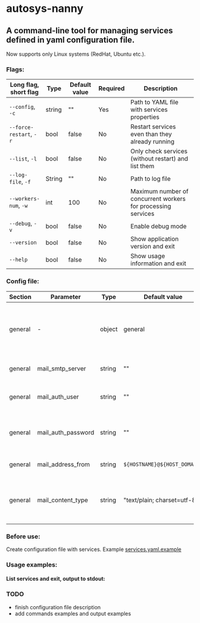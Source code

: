 # autosys-nanny

## A command-line tool for managing services defined in yaml configuration file.

Now supports only Linux systems (RedHat, Ubuntu etc.).

### Flags:
| Long flag, short flag | Type | Default value | Required | Description |
| - | - | - | - | - |
| `--config`, `-c` | string | "" | Yes | Path to YAML file with services properties |
| `--force-restart`, `-r` | bool | false | No | Restart services even than they already running |
| `--list`, `-l` | bool | false | No | Only check services (without restart) and list them |
| `--log-file`, `-f` | String | "" | No | Path to log file |
| `--workers-num`, `-w` | int | 100 | No | Maximum number of concurrent workers for processing services |
| `--debug`, `-v` | bool | false | No | Enable debug mode |
| `--version` | bool | false | No | Show application version and exit |
| `--help` | bool | false | No | Show usage information and exit |


### Config file:
| Section | Parameter | Type | Default value | Required | Description |
| - | - | - | - | - | - |
| general | - | object | general | Yes | Main configuration common for all services (should be specified with port) |
| general | mail_smtp_server | string | "" | No | SMTP server for sending emails |
| general | mail_auth_user | string | "" | No | Mail user for authentication on SMTP server |
| general | mail_auth_password | string | "" | No | Mail password for authentication on SMTP server |
| general | mail_address_from | string | `${HOSTNAME}@${HOST_DOMAIN}` | No | Mail address in email's 'From:' field |
| general | mail_content_type | string | "text/plain; charset=utf-8" | No | Mail content type (supported formats: "text/plain", "text/html")

### Before use:
Create configuration file with services.
Example [services.yaml.example](./services.yaml.example)

### Usage examples:

#### List services and exit, output to stdout:


### TODO
- finish configuration file description
- add commands examples and output examples
